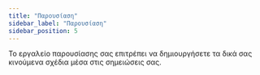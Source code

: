 ```yaml
---
title: "Παρουσίαση"
sidebar_label: "Παρουσίαση"
sidebar_position: 5
---
```


Το εργαλείο παρουσίασης σας επιτρέπει να δημιουργήσετε τα δικά σας κινούμενα σχέδια μέσα στις σημειώσεις σας.
